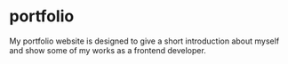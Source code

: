 # portfolio

My portfolio website is designed to give a short introduction about myself and show some of my works as a frontend developer.
